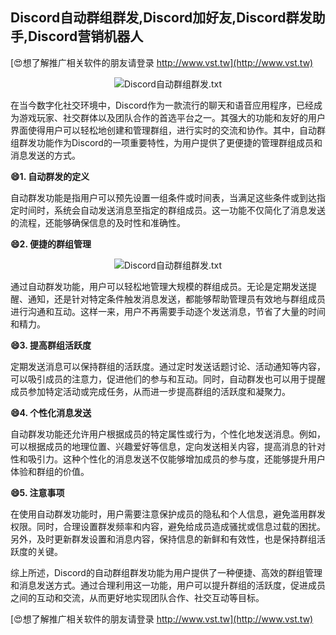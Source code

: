 ## **Discord自动群组群发,Discord加好友,Discord群发助手,Discord营销机器人**

[😍想了解推广相关软件的朋友请登录 http://www.vst.tw](http://www.vst.tw)

 <center><img src="https://vst.tw/MP4/tuiguang/png/4.png" alt="Discord自动群组群发.txt"></center>

在当今数字化社交环境中，Discord作为一款流行的聊天和语音应用程序，已经成为游戏玩家、社交群体以及团队合作的首选平台之一。其强大的功能和友好的用户界面使得用户可以轻松地创建和管理群组，进行实时的交流和协作。其中，自动群组群发功能作为Discord的一项重要特性，为用户提供了更便捷的管理群组成员和消息发送的方式。

**😄1. 自动群发的定义**

自动群发功能是指用户可以预先设置一组条件或时间表，当满足这些条件或到达指定时间时，系统会自动发送消息至指定的群组成员。这一功能不仅简化了消息发送的流程，还能够确保信息的及时性和准确性。

**😄2. 便捷的群组管理**

 <center><img src="https://vst.tw/MP4/tuiguang/png/2.png" alt="Discord自动群组群发.txt"></center>

通过自动群发功能，用户可以轻松地管理大规模的群组成员。无论是定期发送提醒、通知，还是针对特定条件触发消息发送，都能够帮助管理员有效地与群组成员进行沟通和互动。这样一来，用户不再需要手动逐个发送消息，节省了大量的时间和精力。

**😄3. 提高群组活跃度**

定期发送消息可以保持群组的活跃度。通过定时发送话题讨论、活动通知等内容，可以吸引成员的注意力，促进他们的参与和互动。同时，自动群发也可以用于提醒成员参加特定活动或完成任务，从而进一步提高群组的活跃度和凝聚力。

**😄4. 个性化消息发送**

自动群发功能还允许用户根据成员的特定属性或行为，个性化地发送消息。例如，可以根据成员的地理位置、兴趣爱好等信息，定向发送相关内容，提高消息的针对性和吸引力。这种个性化的消息发送不仅能够增加成员的参与度，还能够提升用户体验和群组的价值。

**😄5. 注意事项**

在使用自动群发功能时，用户需要注意保护成员的隐私和个人信息，避免滥用群发权限。同时，合理设置群发频率和内容，避免给成员造成骚扰或信息过载的困扰。另外，及时更新群发设置和消息内容，保持信息的新鲜和有效性，也是保持群组活跃度的关键。

综上所述，Discord的自动群组群发功能为用户提供了一种便捷、高效的群组管理和消息发送方式。通过合理利用这一功能，用户可以提升群组的活跃度，促进成员之间的互动和交流，从而更好地实现团队合作、社交互动等目标。

[😍想了解推广相关软件的朋友请登录 http://www.vst.tw](http://www.vst.tw)



